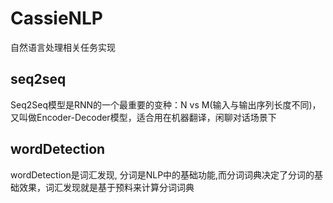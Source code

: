 # CassieNLP
自然语言处理相关任务实现

## seq2seq
Seq2Seq模型是RNN的一个最重要的变种：N vs M(输入与输出序列长度不同)，又叫做Encoder-Decoder模型，适合用在机器翻译，闲聊对话场景下
## wordDetection
wordDetection是词汇发现, 分词是NLP中的基础功能,而分词词典决定了分词的基础效果，词汇发现就是基于预料来计算分词词典
